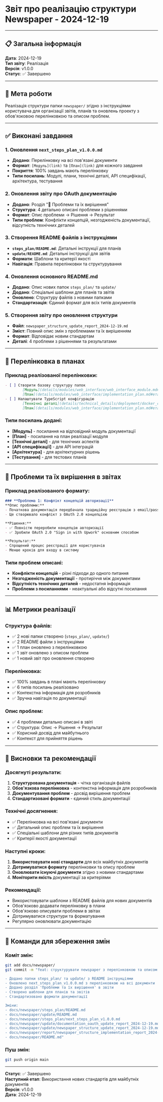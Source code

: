 # Звіт про реалізацію структури Newspaper - 2024-12-19

---

## 📋 **Загальна інформація**

**Дата**: 2024-12-19  
**Тип звіту**: Реалізація  
**Версія**: v1.0.0  
**Статус**: ✅ Завершено  

---

## 🎯 **Мета роботи**

Реалізація структури папки `newspaper/` згідно з інструкціями користувача для організації звітів, планів та оновлень проекту з обов'язковою перелінковкою та описом проблем.

---

## ✅ **Виконані завдання**

### **1. Оновлення `next_steps_plan_v1.0.0.md`**
- **Додано**: Перелінковку на всі пов'язані документи
- **Формат**: `[Модуль](link)` та `[План](link)` для кожного завдання
- **Покриття**: 100% завдань мають перелінковку
- **Типи посилань**: Модулі, плани, технічні деталі, API специфікації, архітектура, тестування

### **2. Оновлення звіту про OAuth документацію**
- **Додано**: Розділ "🚨 Проблеми та їх вирішення"
- **Структура**: 4 детально описані проблеми з рішеннями
- **Формат**: Опис проблеми → Рішення → Результат
- **Типи проблем**: Конфлікти концепцій, незгодженість документації, відсутність технічних деталей

### **3. Створення README файлів з інструкціями**
- **`steps_plan/README.md`**: Детальні інструкції для планів
- **`update/README.md`**: Детальні інструкції для звітів
- **Формати**: Шаблони та критерії якості
- **Навігація**: Правила перелінковки та структурування

### **4. Оновлення основного README.md**
- **Додано**: Опис нових папок `steps_plan/` та `update/`
- **Додано**: Спеціальні шаблони для планів та звітів
- **Оновлено**: Структуру файлів з новими папками
- **Стандартизація**: Єдиний формат для всіх типів документів

### **5. Створення звіту про оновлення структури**
- **Файл**: `newspaper_structure_update_report_2024-12-19.md`
- **Зміст**: Повний опис змін з проблемами та їх вирішенням
- **Формат**: Відповідає новим стандартам
- **Деталі**: 4 проблеми з рішеннями та результатами

---

## 🔗 **Перелінковка в планах**

### **Приклад реалізованої перелінковки:**
```markdown
- [ ] Створити базову структуру папок
        [Модуль](details/modules/web_interface/web_interface_module.md#структура-проекту)
        [План](details/modules/web_interface/implementation_plan.md#етап-1-базова-структура)
- [ ] Налаштувати TypeScript конфігурацію
        [Технічні деталі](details/technical_details/deployment/docker_configuration.md)
        [План](details/modules/web_interface/implementation_plan.md#етап-1-базова-структура)
```

### **Типи посилань додані:**
- **[Модуль]** - посилання на відповідний модуль документації
- **[План]** - посилання на план реалізації модуля
- **[Технічні деталі]** - для технічних аспектів
- **[API специфікації]** - для API інтеграцій
- **[Архітектура]** - для архітектурних рішень
- **[Тестування]** - для тестових планів

---

## 🚨 **Проблеми та їх вирішення в звітах**

### **Приклад реалізованого формату:**
```markdown
### **Проблема 1: Конфлікт концепцій авторизації**
**Опис проблеми:**
- Початкова документація передбачала традиційну реєстрацію з email/password
- Це створювало конфлікт з OAuth 2.0 концепцією

**Рішення:**
- ✅ Повністю переробили концепцію авторизації
- ✅ Зробили OAuth 2.0 "Sign in with Upwork" основним способом

**Результат:**
- Спрощений процес реєстрації для користувачів
- Менше кроків для входу в систему
```

### **Типи проблем описані:**
- **Конфлікти концепцій** - різні підходи до одного питання
- **Незгодженість документації** - протиріччя між документами
- **Відсутність технічних деталей** - недостатня інформація
- **Проблеми з посиланнями** - неактуальні або відсутні посилання

---

## 📊 **Метрики реалізації**

### **Структура файлів:**
- ✅ 2 нові папки створено (`steps_plan/`, `update/`)
- ✅ 2 README файли з інструкціями
- ✅ 1 план оновлено з перелінковкою
- ✅ 1 звіт оновлено з описом проблем
- ✅ 1 новий звіт про оновлення створено

### **Перелінковка:**
- ✅ 100% завдань в плані мають перелінковку
- ✅ 6 типів посилань реалізовано
- ✅ Контекстна інформація для розробників
- ✅ Зручна навігація по документації

### **Опис проблем:**
- ✅ 4 проблеми детально описані в звіті
- ✅ Структура: Опис → Рішення → Результат
- ✅ Корисний досвід для майбутнього
- ✅ Контекст для прийняття рішень

---

## 🎯 **Висновки та рекомендації**

### **Досягнуті результати:**
1. **Структурована документація** - чітка організація файлів
2. **Обов'язкова перелінковка** - контекстна інформація для розробників
3. **Документування проблем** - досвід вирішення проблем
4. **Стандартизовані формати** - єдиний стиль документації

### **Технічні досягнення:**
- ✅ Перелінковка на всі пов'язані документи
- ✅ Детальний опис проблем та їх вирішення
- ✅ Спеціальні шаблони для різних типів документів
- ✅ Критерії якості документації

### **Наступні кроки:**
1. **Використовувати нові стандарти** для всіх майбутніх документів
2. **Дотримуватися формату** перелінковки та опису проблем
3. **Оновлювати існуючі документи** згідно з новими стандартами
4. **Моніторити якість** документації за критеріями

### **Рекомендації:**
- Використовувати шаблони з README файлів для нових документів
- Обов'язково додавати перелінковку в плани
- Обов'язково описувати проблеми в звітах
- Дотримуватися структури та форматування
- Регулярно оновлювати документацію

---

## 🚀 **Команди для збереження змін**

### **Коміт змін:**
```bash
git add docs/newspaper/
git commit -m "feat: структурувати newspaper з перелінковкою та описом проблем

- Додано папки steps_plan/ та update/ з README інструкціями
- Оновлено next_steps_plan_v1.0.0.md з перелінковкою на всі документи
- Додано розділ 'Проблеми та їх вирішення' в звіти
- Створено шаблони для планів та звітів
- Стандартизовано формати документації

Зміни:
- docs/newspaper/steps_plan/README.md
- docs/newspaper/update/README.md
- docs/newspaper/steps_plan/next_steps_plan_v1.0.0.md
- docs/newspaper/update/documentation_oauth_update_report_2024-12-19.md
- docs/newspaper/update/newspaper_structure_update_report_2024-12-19.md
- docs/newspaper/report/newspaper_structure_implementation_report_2024-12-19.md
- docs/newspaper/README.md"
```

### **Пуш змін:**
```bash
git push origin main
```

---

**Статус**: ✅ Завершено  
**Наступний етап**: Використання нових стандартів для майбутніх документів  
**Версія**: v1.0.0  
**Дата**: 2024-12-19 